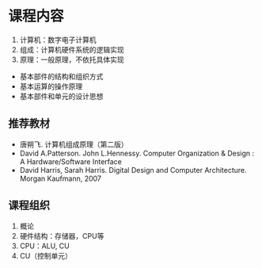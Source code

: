 # 课程内容
1. 计算机：数字电子计算机
2. 组成：计算机硬件系统的逻辑实现
3. 原理：一般原理，不依托具体实现
* 基本部件的结构和组织方式
* 基本运算的操作原理
* 基本部件和单元的设计思想
## 推荐教材
* 唐朔飞. 计算机组成原理（第二版）
* David A.Patterson. John L.Hennessy. 
    Computer Organization  & Design : A Hardware/Software Interface
* David Harris, Sarah Harris. 
    Digital Design and Computer Architecture. Morgan Kaufmann, 2007
## 课程组织
1. 概论
2. 硬件结构：存储器，CPU等
3. CPU：ALU, CU
4. CU（控制单元）
